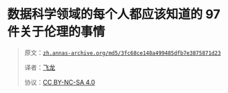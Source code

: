 # 数据科学领域的每个人都应该知道的 97 件关于伦理的事情

> 原文：[`zh.annas-archive.org/md5/3fc68ce148a499485dfb7e3875871d23`](https://zh.annas-archive.org/md5/3fc68ce148a499485dfb7e3875871d23)
> 
> 译者：[飞龙](https://github.com/wizardforcel)
> 
> 协议：[CC BY-NC-SA 4.0](http://creativecommons.org/licenses/by-nc-sa/4.0/)